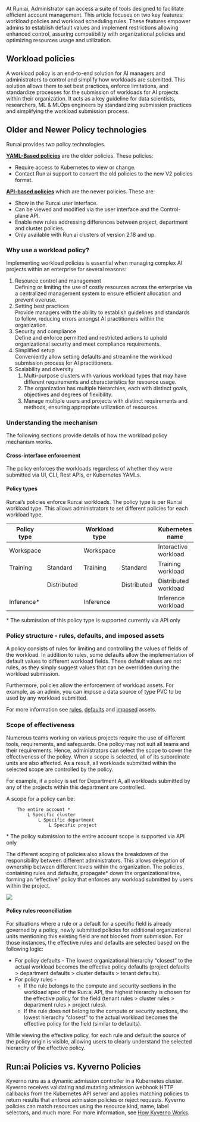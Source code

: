   

At Run:ai, Administrator can access a suite of tools designed to facilitate efficient account management. This article focuses on two key features: workload policies and workload scheduling rules. These features empower admins to establish default values and implement restrictions allowing enhanced control, assuring compatibility with organizational policies and optimizing resources usage and utilization.

## Workload policies

A workload policy is an end-to-end solution for AI managers and administrators to control and simplify how workloads are submitted. This solution allows them to set best practices, enforce limitations, and standardize processes for the submission of workloads for AI projects within their organization. It acts as a key guideline for data scientists, researchers, ML & MLOps engineers by standardizing submission practices and simplifying the workload submission process.

## Older and Newer Policy technologies

Run:ai provides two policy technologies.

[**YAML-Based policies**](old-policies.md) are the older policies. These policies:

* Require access to Kubernetes to view or change.
* Contact Run:ai support to convert the old policies to the new V2 policies format.

[**API-based policies**](workspaces-policy.md) which are the newer policies. These are:

* Show in the Run:ai user interface.
* Can be viewed and modified via the user interface and the Control-plane API.
* Enable new rules addressing differences between project, department and cluster policies.
* Only available with Run:ai clusters of version 2.18 and up. 

### Why use a workload policy?

Implementing workload policies is essential when managing complex AI projects within an enterprise for several reasons:

1. Resource control and management  
    Defining or limiting the use of costly resources across the enterprise via a centralized management system to ensure efficient allocation and prevent overuse.  
2. Setting best practices  
    Provide managers with the ability to establish guidelines and standards to follow, reducing errors amongst AI practitioners within the organization.  
3. Security and compliance  
   Define and enforce permitted and restricted actions to uphold organizational security and meet compliance requirements.  
4. Simplified setup  
   Conveniently allow setting defaults and streamline the workload submission process for AI practitioners.  
5. Scalability and diversity  
    1. Multi-purpose clusters with various workload types that may have different requirements and characteristics for resource usage.  
    2. The organization has multiple hierarchies, each with distinct goals, objectives and degrees of flexibility.  
    3. Manage multiple users and projects with distinct requirements and methods, ensuring appropriate utilization of resources.

### Understanding the mechanism

The following sections provide details of how the workload policy mechanism works.

#### Cross-interface enforcement

The policy enforces the workloads regardless of whether they were submitted via UI, CLI, Rest APIs, or Kubernetes YAMLs.

#### Policy types

Run:ai’s policies enforce Run:ai workloads. The policy type is per Run:ai workload type. This allows administrators to set different policies for each workload type.

| Policy type |  | Workload type |  | Kubernetes name |
| ----- | :---- | ----- | :---- | ----- |
| Workspace |  | Workspace |  | Interactive workload |
| Training | Standard | Training | Standard | Training workload |
|  | Distributed |  | Distributed | Distributed workload |
| Inference\* |  | Inference |  | Inference workload |

\* The submission of this policy type is supported currently via API only

### Policy structure \- rules, defaults, and imposed assets

A policy consists of rules for limiting and controlling the values of fields of the workload. In addition to rules, some defaults allow the implementation of default values to different workload fields. These default values are not rules, as they simply suggest values that can be overridden during the workload submission.

Furthermore, policies allow the enforcement of workload assets. For example, as an admin, you can impose a data source of type PVC to be used by any workload submitted.

For more information see [rules](policy-reference.md#rules), [defaults](policy-reference.md#defaults) and [imposed](policy-reference.md#imposed-assets) assets.

### Scope of effectiveness

Numerous teams working on various projects require the use of different tools, requirements, and safeguards. One policy may not suit all teams and their requirements. Hence, administrators can select the scope to cover the effectiveness of the policy. When a scope is selected, all of its subordinate units are also affected. As a result, all workloads submitted within the selected scope are controlled by the policy.

For example, if a policy is set for Department A, all workloads submitted by any of the projects within this department are controlled.

A scope for a policy can be:  

        The entire account *  
            L Specific cluster  
                L Specific department  
                    L Specific project

\* The policy submission to the entire account scope is supported via API only

The different scoping of policies also allows the breakdown of the responsibility between different administrators. This allows delegation of ownership between different levels within the organization. The policies, containing rules and defaults, propagate\* down the organizational tree, forming an “effective” policy that enforces any workload submitted by users within the project.

![](img/effective-policy.png)

#### Policy rules reconciliation

For situations where a rule or a default for a specific field is already governed by a policy, newly submitted policies for additional organizational units mentioning this existing field are not blocked from submission. For those instances, the effective rules and defaults are selected based on the following logic:

* For policy defaults - The lowest organizational hierarchy “closest” to the actual workload becomes the effective policy defaults (project defaults > department defaults > cluster defaults > tenant defaults).
* For policy rules - 
  * If the rule belongs to the compute and security sections in the workload spec of the Run:ai API, the highest hierarchy is chosen for the effective policy for the field (tenant rules > cluster rules > department rules > project rules).
  * If the rule does not belong to the compute or security sections, the lowest hierarchy “closest” to the actual workload becomes the effective policy for the field (similar to defaults).

While viewing the effective policy, for each rule and default the source of the policy origin is visible, allowing users to clearly understand the selected hierarchy of the effective policy.


## Run:ai Policies vs. Kyverno Policies

Kyverno runs as a dynamic admission controller in a Kubernetes cluster. Kyverno receives validating and mutating admission webhook HTTP callbacks from the Kubernetes API server and applies matching policies to return results that enforce admission policies or reject requests. Kyverno policies can match resources using the resource kind, name, label selectors, and much more. For more information, see [How Kyverno Works](https://kyverno.io/docs/introduction/#how-kyverno-works).

